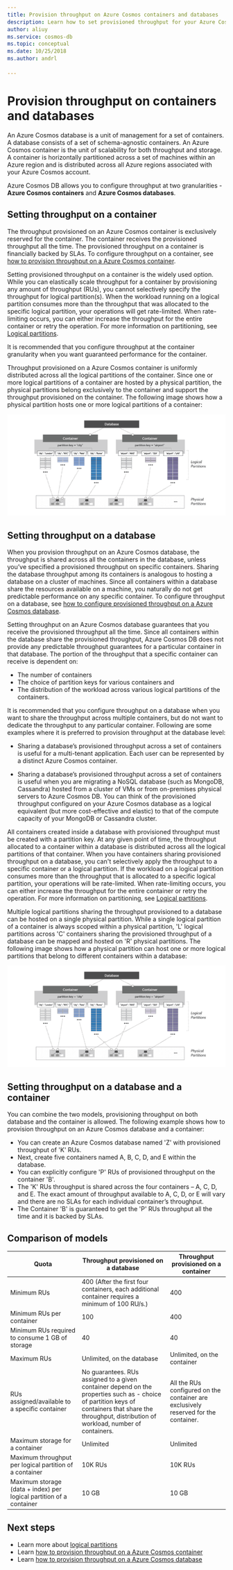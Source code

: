 ```yaml
---
title: Provision throughput on Azure Cosmos containers and databases
description: Learn how to set provisioned throughput for your Azure Cosmos DB containers and databases.
author: aliuy
ms.service: cosmos-db
ms.topic: conceptual
ms.date: 10/25/2018
ms.author: andrl

---
```


# Provision throughput on containers and databases

An Azure Cosmos database is a unit of management for a set of containers. A database consists of a set of schema-agnostic containers. An Azure Cosmos container is the unit of scalability for both throughput and storage. A container is horizontally partitioned across a set of machines within an Azure region and is distributed across all Azure regions associated with your Azure Cosmos account.

Azure Cosmos DB allows you to configure throughput at two granularities - **Azure Cosmos containers** and **Azure Cosmos databases**.

## Setting throughput on a container  

The throughput provisioned on an Azure Cosmos container is exclusively reserved for the container. The container receives the provisioned throughput all the time. The provisioned throughput on a container is financially backed by SLAs. To configure throughput on a container, see [how to provision throughput on a Azure Cosmos container](how-to-provision-container-throughput.md).

Setting provisioned throughput on a container is the widely used option. While you can elastically scale throughput for a container by provisioning any amount of throughput (RUs), you cannot selectively specify the throughput for logical partition(s). When the workload running on a logical partition consumes more than the throughput that was allocated to the specific logical partition, your operations will get rate-limited. When rate-limiting occurs, you can either increase the throughput for the entire container or retry the operation. For more information on partitioning, see [Logical partitions](partition-data.md).

It is recommended that you configure throughput at the container granularity when you want guaranteed performance for the container.

Throughput provisioned on a Azure Cosmos container is uniformly distributed across all the logical partitions of the container. Since one or more logical partitions of a container are hosted by a physical partition, the physical partitions belong exclusively to the container and support the throughput provisioned on the container. The following image shows how a physical partition hosts one or more logical partitions of a container:

![Physical partition](./media/set-throughput/resource-partition.png)

## Setting throughput on a database

When you provision throughput on an Azure Cosmos database, the throughput is shared across all the containers in the database, unless you’ve specified a provisioned throughput on specific containers. Sharing the database throughput among its containers is analogous to hosting a database on a cluster of machines. Since all containers within a database share the resources available on a machine, you naturally do not get predictable performance on any specific container. To configure throughput on a database, see [how to configure provisioned throughput on a Azure Cosmos database](how-to-provision-database-throughput.md).

Setting throughput on an Azure Cosmos database guarantees that you receive the provisioned throughput all the time. Since all containers within the database share the provisioned throughput, Azure Cosmos DB does not provide any predictable throughput guarantees for a particular container in that database. The portion of the throughput that a specific container can receive is dependent on:

* The number of containers
* The choice of partition keys for various containers and
* The distribution of the workload across various logical partitions of the containers. 

It is recommended that you configure throughput on a database when you want to share the throughput across multiple containers, but do not want to dedicate the throughput to any particular container. Following are some examples where it is preferred to provision throughput at the database level:

* Sharing a database’s provisioned throughput across a set of containers is useful for a multi-tenant application. Each user can be represented by a distinct Azure Cosmos container.

* Sharing a database’s provisioned throughput across a set of containers is useful when you are migrating a NoSQL database (such as MongoDB, Cassandra) hosted from a cluster of VMs or from on-premises physical servers to Azure Cosmos DB. You can think of the provisioned throughput configured on your Azure Cosmos database as a logical equivalent (but more cost-effective and elastic) to that of the compute capacity of your MongoDB or Cassandra cluster.  

All containers created inside a database with provisioned throughput must be created with a partition key. At any given point of time, the throughput allocated to a container within a database is distributed across all the logical partitions of that container. When you have containers sharing provisioned throughput on a database, you can't selectively apply the throughput to a specific container or a logical partition. If the workload on a logical partition consumes more than the throughput that is allocated to a specific logical partition, your operations will be rate-limited. When rate-limiting occurs, you can either increase the throughput for the entire container or retry the operation. For more information on partitioning, see [Logical partitions](partition-data.md).

Multiple logical partitions sharing the throughput provisioned to a database can be hosted on a single physical partition. While a single logical partition of a container is always scoped within a physical partition, 'L' logical partitions across 'C' containers sharing the provisioned throughput of a database can be mapped and hosted on 'R' physical partitions. The following image shows how a physical partition can host one or more logical partitions that belong to different containers within a database:

![Physical partition](./media/set-throughput/resource-partition2.png)

## Setting throughput on a database and a container

You can combine the two models, provisioning throughput on both database and the container is allowed. The following example shows how to provision throughput on an Azure Cosmos database and a container:

* You can create an Azure Cosmos database named 'Z' with provisioned throughput of 'K' RUs. 
* Next, create five containers named A, B, C, D, and E within the database.
* You can explicitly configure 'P' RUs of provisioned throughput on the container 'B'.
* The 'K' RUs throughput is shared across the four containers – A, C, D, and E. The exact amount of throughput available to A, C, D, or E will vary and there are no SLAs for each individual container’s throughput.
* The Container 'B' is guaranteed to get the 'P' RUs throughput all the time and it is backed by SLAs.

## Comparison of models

|**Quota**  |**Throughput provisioned on a database**  |**Throughput provisioned on a container**|
|---------|---------|---------|
|Minimum RUs |400 (After the first four containers, each additional container requires a minimum of 100 RU/s.) |400|
|Minimum RUs per container|100|400|
|Minimum RUs required to consume 1 GB of storage|40|40|
|Maximum RUs|Unlimited, on the database|Unlimited, on the container|
|RUs assigned/available to a specific container|No guarantees. RUs assigned to a given container depend on the properties such as - choice of partition keys of containers that share the throughput, distribution of workload, number of containers. |All the RUs configured on the container are exclusively reserved for the container.|
|Maximum storage for a container|Unlimited|Unlimited|
|Maximum throughput per logical partition of a container|10K RUs|10K RUs|
|Maximum storage (data + index) per logical partition of a container|10 GB|10 GB|

## Next steps

* Learn more about [logical partitions](partition-data.md)
* Learn [how to provision throughput on a Azure Cosmos container](how-to-provision-container-throughput.md)
* Learn [how to provision throughput on a Azure Cosmos database](how-to-provision-database-throughput.md)

